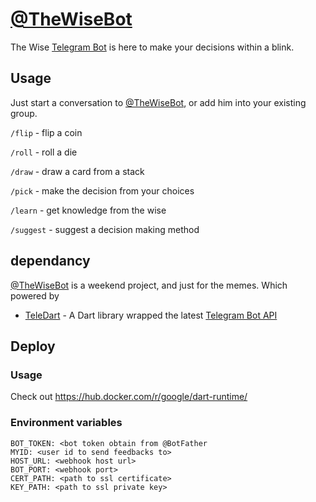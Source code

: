 # [@TheWiseBot](https://t.me/TheWiseBot)
The Wise [Telegram Bot](https://telegram.org/blog/bot-revolution) is here to make your decisions within a blink. 

## Usage
Just start a conversation to [@TheWiseBot](https://t.me/TheWiseBot), or add him into your existing group.

`/flip` - flip a coin

`/roll` - roll a die

`/draw` - draw a card from a stack

`/pick` - make the decision from your choices

`/learn` - get knowledge from the wise

`/suggest` - suggest a decision making method

## dependancy
[@TheWiseBot](https://t.me/TheWiseBot) is a weekend project, and just for the memes.
Which powered by
* [TeleDart](https://github.com/DinoLeung/TeleDart) - A Dart library wrapped the latest [Telegram Bot API](https://core.telegram.org/bots/api)

## Deploy

### Usage
Check out https://hub.docker.com/r/google/dart-runtime/

### Environment variables
```
BOT_TOKEN: <bot token obtain from @BotFather
MYID: <user id to send feedbacks to>
HOST_URL: <webhook host url>
BOT_PORT: <webhook port>
CERT_PATH: <path to ssl certificate>
KEY_PATH: <path to ssl private key>
```
